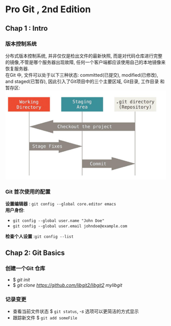 # Pro Git , 2nd Edition

## Chap 1 : Intro

### 版本控制系统
分布式版本控制系统, 并非仅仅是检出文件的最新快照, 而是对代码仓库进行完整的镜像,不管是哪个服务器出现故障, 任何一个客户端都应该使用自己的本地镜像来恢复服务器.<br>
在Git 中, 文件可以处于以下三种状态: committed(已提交), modified(已修改), and staged(已暂存), 因此引入了Git项目中的三个主要区域, Git目录, 工作目录 和暂存区: <br>
![1.1](figure/1.1.png)

### Git 首次使用的配置

**设置编辑器** : `git config --global core.editor emacs`<br>
**用户身份**: 
* `git config --global user.name "John Doe"`
* `git config --global user.email johndoe@example.com`

**检查个人设置** :`git config --list ` <br>

## Chap 2: Git Basics

### 创建一个Git 仓库
* $ _git init_ 
* $ _git clone https://github.com/libgit2/libgit2 mylibgit_ 

### 记录变更
* 查看当前文件状态 $ `git status`, _-s_ 选项可以更简洁的方式显示
* 跟踪新文件 $ `git add someFile`
